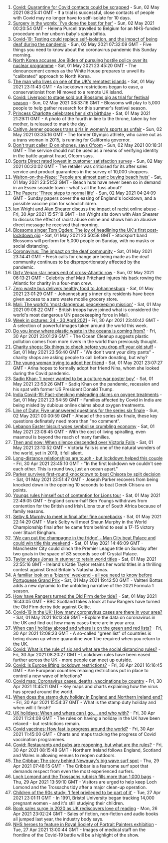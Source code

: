 1. [Covid: Quarantine for Covid contacts could be scrapped](https://www.bbc.co.uk/news/uk-56958885) - Sun, 02 May 2021 08:25:41 GMT - If a trial is successful, close contacts of people with Covid may no longer have to self-isolate for 10 days.
2. [Surgery in the womb: 'I've done the best for her'](https://www.bbc.co.uk/news/education-56945821) - Sun, 02 May 2021 00:20:54 GMT - Helena Purcell travelled to Belgium for an NHS-funded procedure on her unborn baby's spina bifida.
3. [Covid-19: Testing could replace self-isolation, and the impact of being deaf during the pandemic](https://www.bbc.co.uk/news/uk-56959915) - Sun, 02 May 2021 07:32:09 GMT - Five things you need to know about the coronavirus pandemic this Sunday morning.
4. [North Korea accuses Joe Biden of pursuing hostile policy over its nuclear programme](https://www.bbc.co.uk/news/world-asia-56960008) - Sat, 01 May 2021 23:45:20 GMT - The denouncement comes as the White House prepares to unveil its "calibrated" approach to North Korea.
5. [The man who lives on one of the UK's remotest islands](https://www.bbc.co.uk/news/uk-northern-ireland-56929674) - Sat, 01 May 2021 23:11:43 GMT - As lockdown restrictions began to ease, a conservationist from NI moved to a remote UK island.
6. [Covid: Liverpool to stage sold out Blossoms gig as trial for festival season](https://www.bbc.co.uk/news/entertainment-arts-56962231) - Sun, 02 May 2021 08:33:16 GMT - Blossoms will play to 5,000 people to help gather research for this summer's festival season.
7. [Princess Charlotte celebrates her sixth birthday](https://www.bbc.co.uk/news/uk-56957564) - Sat, 01 May 2021 21:29:11 GMT - A photo of the fourth in line to the throne, taken by her mother, is released to mark the day.
8. [Caitlyn Jenner opposes trans girls in women's sports as unfair](https://www.bbc.co.uk/news/world-us-canada-56960011) - Sun, 02 May 2021 03:35:16 GMT - The former Olympic athlete, who came out as a trans woman in 2015, is running for California governor.
9. [Don't trust caller ID on phones, says Ofcom](https://www.bbc.co.uk/news/business-56934517) - Sun, 02 May 2021 00:18:31 GMT - The service should not be used as a means of verifying identity in the battle against fraud, Ofcom says.
10. [Sports Direct rated lowest in customer satisfaction survey](https://www.bbc.co.uk/news/business-56940993) - Sun, 02 May 2021 00:20:02 GMT - The retailer was criticised for its after sales service and product guarantees in the survey of 10,000 shoppers.
11. [Walton-on-the-Naze: 'People are almost panic buying beach huts'](https://www.bbc.co.uk/news/uk-england-essex-56901720) - Sat, 01 May 2021 23:51:52 GMT - Beach huts have never been so in demand in an Essex seaside town - what's all the fuss about?
12. [The Papers: 'Three steps to normal life'](https://www.bbc.co.uk/news/blogs-the-papers-56959898) - Sun, 02 May 2021 04:24:09 GMT - Sunday papers cover the easing of England's lockdown, and a possible vaccine plan for schoolchildren.
13. [Ian Wright and Alan Shearer discuss the impact of racist online abuse](https://www.bbc.co.uk/sport/av/football/56949358) - Fri, 30 Apr 2021 15:57:18 GMT - Ian Wright sits down with Alan Shearer to discuss the effect of racist abuse online and shows him an abusive direct message he received that morning.
14. [Blossoms singer Tom Ogden: The joy of headlining the UK's first post-lockdown gig](https://www.bbc.co.uk/news/newsbeat-56944509) - Sat, 01 May 2021 23:50:58 GMT - Stockport band Blossoms will perform for 5,000 people on Sunday, with no masks or social distancing.
15. [Coronavirus: The impact on the deaf community](https://www.bbc.co.uk/news/uk-56913227) - Sat, 01 May 2021 23:14:41 GMT - Fresh calls for change are being made as the deaf community continues to be disproportionately affected by the pandemic.
16. [Dirty Vegan star nears end of cross-Atlantic row](https://www.bbc.co.uk/news/uk-wales-56921357) - Sun, 02 May 2021 06:13:21 GMT - Celebrity chef Matt Pritchard injures his back rowing the Atlantic for charity in a four-man crew.
17. [Zero waste bus delivers healthy food to Johannesburg](https://www.bbc.co.uk/news/world-africa-56902188) - Sat, 01 May 2021 23:01:29 GMT - Johannesburg's inner city residents have been given access to a zero waste mobile grocery store.
18. [Mali: The world's 'most dangerous peacekeeping mission'](https://www.bbc.co.uk/news/world-africa-56949408) - Sat, 01 May 2021 09:08:22 GMT - British troops have joined what is considered the world's most dangerous UN peacekeeping force in Mali.
19. [Week in pictures: 24 - 30 April 2021](https://www.bbc.co.uk/news/in-pictures-56931344) - Fri, 30 Apr 2021 23:40:42 GMT - A selection of powerful images taken around the world this week.
20. [Do you know where plastic waste in the oceans is coming from?](https://www.bbc.co.uk/news/science-environment-56937300) - Fri, 30 Apr 2021 23:01:29 GMT - The Ocean Cleanup suggests plastic pollution comes from more rivers in the world than previously thought.
21. [Charity shops: Six things to check before you drop off your old stuff](https://www.bbc.co.uk/news/uk-56842698) - Sat, 01 May 2021 23:56:40 GMT - "We don't want your dirty pants" - charity shops are asking people to call before donating, but why?
22. [The young woman trying to adopt her friend](https://www.bbc.co.uk/news/world-europe-56919234) - Sat, 01 May 2021 23:07:27 GMT - Arina hopes to formally adopt her friend Nina, whom she looked during the Covid pandemic.
23. [Sadiq Khan: 'I never wanted to be a culture war poster boy'](https://www.bbc.co.uk/news/uk-england-london-56866242) - Sat, 01 May 2021 23:53:26 GMT - Sadiq Khan on the pandemic, recession and his spat with former US President Donald Trump.
24. [India Covid-19: Fact-checking misleading claims on oxygen treatments](https://www.bbc.co.uk/news/world-asia-india-56925650) - Sat, 01 May 2021 23:54:59 GMT - Families affected by Covid in India are being misled by dubious online claims about oxygen treatments.
25. [Line of Duty: Five unanswered questions for the series six finale](https://www.bbc.co.uk/news/entertainment-arts-56903634) - Sun, 02 May 2021 00:00:59 GMT - Ahead of the series six finale, these key questions definately need more than "no comment".
26. [Lebanon Easter biscuit woes symbolise crumbling economy](https://www.bbc.co.uk/news/world-middle-east-56899350) - Sat, 01 May 2021 23:08:45 GMT - With the cost of living spiralling, even maamoul is beyond the reach of many families.
27. [Then and now: When silence descended over Victoria Falls](https://www.bbc.co.uk/news/science-environment-56902340) - Sat, 01 May 2021 23:10:52 GMT - Victoria Falls is one of the natural wonders of the world, yet in 2019, it fell silent.
28. [Long-distance relationships are tough - but lockdown helped this couple](https://www.bbc.co.uk/news/uk-56762942) - Fri, 30 Apr 2021 23:45:10 GMT - "In the first lockdown we couldn't see each other. This is round two, just an ocean apart."
29. [Parker survives first-round knockdown to beat Chisora by split decision](https://www.bbc.co.uk/sport/boxing/56959385) - Sat, 01 May 2021 23:51:47 GMT - Joseph Parker recovers from being knocked down in the opening 10 seconds to beat Derek Chisora on points.
30. [Youngs rules himself out of contention for Lions tour](https://www.bbc.co.uk/sport/rugby-union/56959966) - Sat, 01 May 2021 22:49:05 GMT - England scrum-half Ben Youngs withdraws from contention for the British and Irish Lions tour of South Africa because of family reasons.
31. [Selby & Murphy to meet in final after fine comebacks](https://www.bbc.co.uk/sport/snooker/56952295) - Sat, 01 May 2021 22:14:29 GMT - Mark Selby will meet Shaun Murphy in the World Championship final after he came from behind to seal a 17-15 victory over Stuart Bingham.
32. ['We can put the champagne in the fridge' - Man City beat Palace and could win title this weekend](https://www.bbc.co.uk/sport/football/56869463) - Sat, 01 May 2021 14:46:09 GMT - Manchester City could clinch the Premier League title on Sunday after two goals in the space of 83 seconds see off Crystal Palace.
33. [Taylor edges Jonas in stunner to retain world titles](https://www.bbc.co.uk/sport/boxing/56959383) - Sat, 01 May 2021 22:55:16 GMT - Ireland's Katie Taylor retains her world titles in a thrilling contest against Great Britain's Natasha Jonas.
34. [A familiar look on a 'bizarre' weekend - all you need to know before Portuguese Grand Prix](https://www.bbc.co.uk/sport/formula1/56959228) - Sat, 01 May 2021 19:42:50 GMT - Valtteri Bottas adds a new dynamic to the unfolding narrative of the 2021 Formula 1 season.
35. [How have Rangers turned the Old Firm derby tide?](https://www.bbc.co.uk/sport/football/56471145) - Sat, 01 May 2021 16:43:05 GMT - BBC Scotland takes a look at how Rangers have turned the Old Firm derby tide against Celtic.
36. [Covid-19 in the UK: How many coronavirus cases are there in your area?](https://www.bbc.co.uk/news/uk-51768274) - Sat, 01 May 2021 16:13:49 GMT - Explore the data on coronavirus in the UK and find out how many cases there are in your area.
37. [When can I holiday abroad and where is on the green and red lists?](https://www.bbc.co.uk/news/explainers-52544307) - Fri, 30 Apr 2021 12:08:23 GMT - A so-called "green list" of countries is being drawn up where quarantine won't be required when you return to the UK.
38. [Covid: What is the rule of six and what are the social distancing rules?](https://www.bbc.co.uk/news/uk-51506729) - Fri, 30 Apr 2021 08:20:27 GMT - Lockdown rules have been eased further across the UK - more people can meet up outside.
39. [Covid: Is Europe lifting lockdown restrictions?](https://www.bbc.co.uk/news/explainers-53640249) - Fri, 30 Apr 2021 16:16:45 GMT - Are European countries relaxing restrictions put in place to control a new wave of infections?
40. [Covid map: Coronavirus cases, deaths, vaccinations by country](https://www.bbc.co.uk/news/world-51235105) - Fri, 30 Apr 2021 11:45:11 GMT - Key maps and charts explaining how the virus has spread around the world.
41. [When does the stamp duty holiday in England and Northern Ireland end?](https://www.bbc.co.uk/news/business-53319433) - Fri, 30 Apr 2021 15:54:37 GMT - What is the stamp duty holiday and when will it finish?
42. [UK holidays: When and where can I go.... and who with?](https://www.bbc.co.uk/news/explainers-52646738) - Fri, 30 Apr 2021 11:24:08 GMT - The rules on having a holiday in the UK have been relaxed - but restrictions remain.
43. [Covid vaccines: How fast is progress around the world?](https://www.bbc.co.uk/news/world-56237778) - Fri, 30 Apr 2021 11:45:00 GMT - Charts and maps tracking the progress of Covid vaccination programmes.
44. [Covid: Restaurants and pubs are reopening, but what are the rules?](https://www.bbc.co.uk/news/business-52977388) - Fri, 30 Apr 2021 08:15:48 GMT - Northern Ireland follows England, Scotland and Wales in allowing venues to reopen outdoors.
45. [The Cribbar: The story behind Newquay's big wave surf spot](https://www.bbc.co.uk/news/uk-england-cornwall-55954468) - Thu, 29 Apr 2021 07:48:15 GMT - The Cribbar is a fearsome surf spot that demands respect from even the most experienced surfers.
46. [Loch Lomond and the Trossachs rubbish fills more than 1,000 bags](https://www.bbc.co.uk/news/uk-scotland-56929665) - Thu, 29 Apr 2021 13:59:10 GMT - Visitors are urged to help keep Loch Lomond and the Trossachs tidy after a major clean-up operation.
47. [Children of the 90s study: 'I feel privileged to be part of it'](https://www.bbc.co.uk/news/uk-56901164) - Tue, 27 Apr 2021 23:01:11 GMT - In 1991, Bristol University began tracking 14,000 pregnant women - and it's still studying their children.
48. [Book sales surge in 2020 as UK rediscovers love of reading](https://www.bbc.co.uk/news/business-56893246) - Mon, 26 Apr 2021 23:02:24 GMT - Sales of fiction, non-fiction and audio books all jumped last year, the industry body says.
49. [NHS heroes to feature in Royal Society of Portrait Painters exhibition](https://www.bbc.co.uk/news/entertainment-arts-56900644) - Tue, 27 Apr 2021 13:00:44 GMT - Images of medical staff on the frontline of the Covid-19 battle will be a highlight of the show.
